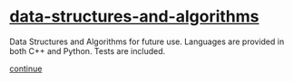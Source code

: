 # [data-structures-and-algorithms](https://www.udemy.com/course/data-structures-algorithms-cpp/learn/lecture/30637548#overview)
Data Structures and Algorithms for future use. Languages are provided in both C++ and Python. Tests are included.

[continue](https://www.udemy.com/course/data-structures-algorithms-cpp/learn/lecture/33070102#overview)